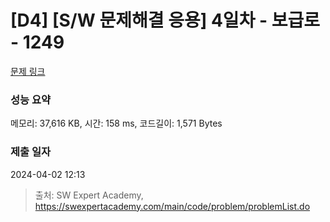# [D4] [S/W 문제해결 응용] 4일차 - 보급로 - 1249 

[문제 링크](https://swexpertacademy.com/main/code/problem/problemDetail.do?contestProbId=AV15QRX6APsCFAYD) 

### 성능 요약

메모리: 37,616 KB, 시간: 158 ms, 코드길이: 1,571 Bytes

### 제출 일자

2024-04-02 12:13



> 출처: SW Expert Academy, https://swexpertacademy.com/main/code/problem/problemList.do